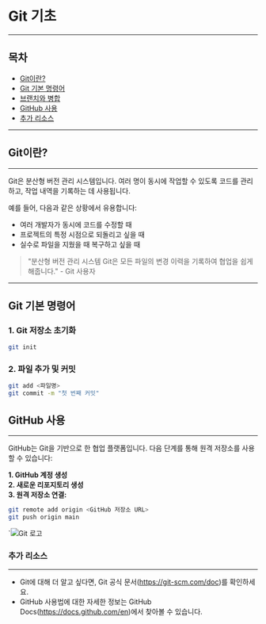 # Git 기초
- - -
## 목차
- [Git이란?](#git이란)
- [Git 기본 명령어](#git-기본-명령어)
- [브랜치와 병합](#브랜치와-병합)
- [GitHub 사용](#github-사용)
- [추가 리소스](#추가-리소스)
- - -
## Git이란?
- - -
Git은 분산형 버전 관리 시스템입니다. 여러 명이 동시에 작업할 수 있도록 코드를 관리하고, 작업 내역을 기록하는 데 사용됩니다.

예를 들어, 다음과 같은 상황에서 유용합니다:
- 여러 개발자가 동시에 코드를 수정할 때
- 프로젝트의 특정 시점으로 되돌리고 싶을 때
- 실수로 파일을 지웠을 때 복구하고 싶을 때

> "분산형 버전 관리 시스템 Git은 모든 파일의 변경 이력을 기록하여 협업을 쉽게 해줍니다." - Git 사용자
- - -
## Git 기본 명령어

### 1. Git 저장소 초기화
```bash
git init
```

### 2. 파일 추가 및 커밋
```bash
git add <파일명>
git commit -m "첫 번째 커밋"
```
## GitHub 사용
-- -
GitHub는 Git을 기반으로 한 협업 플랫폼입니다. 다음 단계를 통해 원격 저장소를 사용할 수 있습니다:

**1. GitHub 계정 생성**  
**2. 새로운 리포지토리 생성**  
**3. 원격 저장소 연결:**  
```bash
git remote add origin <GitHub 저장소 URL>
git push origin main
```

`![Git 로고](https://git-scm.com/images/logos/downloads/Git-Logo-2Color.png)

### 추가 리소스
-- -
- Git에 대해 더 알고 싶다면, Git 공식 문서(https://git-scm.com/doc)를 확인하세요.
- GitHub 사용법에 대한 자세한 정보는 GitHub Docs(https://docs.github.com/en)에서 찾아볼 수 있습니다.
